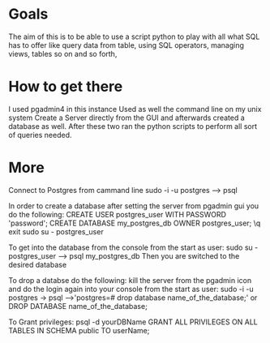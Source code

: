 # Goals
The aim of this is to be able to use a script python to play with all what SQL has to offer like query data from table,
using SQL operators, managing views, tables so on and so forth,

# How to get there
I used pgadmin4 in this instance
Used as well the command line on my unix system
Create a Server directly from the GUI and afterwards created a database as well.
After these two ran the python scripts to perform all sort of queries needed.

# More
Connect to Postgres from cammand line
sudo -i -u postgres --> psql

In order to create a database after setting the server from pgadmin gui you do  the following:
CREATE USER postgres_user WITH PASSWORD 'password';
CREATE DATABASE my_postgres_db OWNER postgres_user;
\q
exit
sudo su - postgres_user

To get into the database from the console from the start as user: sudo su - postgres_user --> psql my_postgres_db
Then you are switched to the desired database

To drop a databse do the following:
kill the server from the pgadmin icon and do the login again into your console from the start as user:
sudo -i -u postgres -> psql -->'postgres=# drop database name_of_the_database;' or DROP DATABASE name_of_the_database;

To Grant privileges:
psql -d yourDBName
GRANT ALL PRIVILEGES ON ALL TABLES IN SCHEMA public TO userName;


